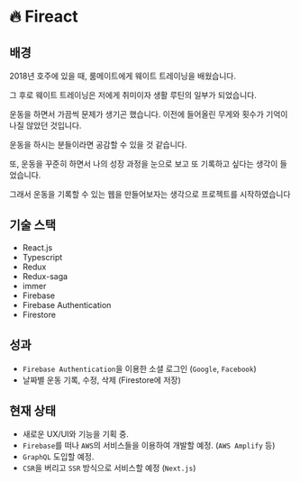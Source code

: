 # 🔥 Fireact

## 배경
2018년 호주에 있을 때, 룸메이트에게 웨이트 트레이닝을 배웠습니다.

그 후로 웨이트 트레이닝은 저에게 취미이자 생활 루틴의 일부가 되었습니다.

운동을 하면서 가끔씩 문제가 생기곤 했습니다. 이전에 들어올린 무게와 횟수가 기억이 나질 않았던 것입니다.

운동을 하시는 분들이라면 공감할 수 있을 것 같습니다.

또, 운동을 꾸준히 하면서 나의 성장 과정을 눈으로 보고 또 기록하고 싶다는 생각이 들었습니다.

그래서 운동을 기록할 수 있는 웹을 만들어보자는 생각으로 프로젝트를 시작하였습니다


## 기술 스택

- React.js
- Typescript
- Redux
- Redux-saga
- immer
- Firebase
- Firebase Authentication
- Firestore

## 성과

- `Firebase Authentication`을 이용한 소셜 로그인 (`Google`, `Facebook`)
- 날짜별 운동 기록, 수정, 삭제 (Firestore에 저장)

## 현재 상태

- 새로운 UX/UI와 기능을 기획 중.
- `Firebase`를 떠나 `AWS`의 서비스들을 이용하여 개발할 예정. (`AWS Amplify` 등)
- `GraphQL` 도입할 예정.
- `CSR`을 버리고 `SSR` 방식으로 서비스할 예정 (`Next.js`)


